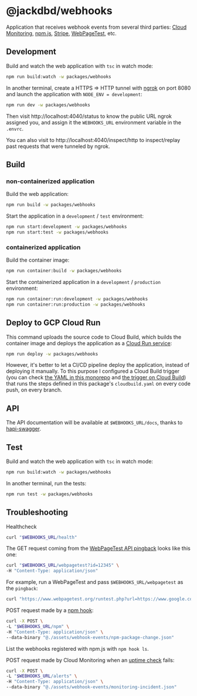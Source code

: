 # @jackdbd/webhooks

Application that receives webhook events from several third parties: [Cloud Monitoring](https://cloud.google.com/monitoring/support/notification-options#webhooks), [npm.js](https://docs.npmjs.com/cli/v7/commands/npm-hook), [Stripe](https://stripe.com/docs/webhooks), [WebPageTest](https://docs.webpagetest.org/api/reference), etc.

## Development

Build and watch the web application with `tsc` in watch mode:

```sh
npm run build:watch -w packages/webhooks
```

In another terminal, create a HTTPS => HTTP tunnel with [ngrok](https://ngrok.com/) on port 8080 and launch the application with `NODE_ENV = development`:

```sh
npm run dev -w packages/webhooks
```

Then visit http://localhost:4040/status to know the public URL ngrok assigned you, and assign it the `WEBHOOKS_URL` environment variable in the `.envrc`.

You can also visit to http://localhost:4040/inspect/http to inspect/replay past requests that were tunneled by ngrok.

## Build

### non-containerized application

Build the web application:

```sh
npm run build -w packages/webhooks
```

Start the application in a `development` / `test` environment:

```sh
npm run start:development -w packages/webhooks
npm run start:test -w packages/webhooks
```

### containerized application

Build the container image:

```sh
npm run container:build -w packages/webhooks
```

Start the containerized application in a `development` / `production` environment:

```sh
npm run container:run:development -w packages/webhooks
npm run container:run:production -w packages/webhooks
```

## Deploy to GCP Cloud Run

This command uploads the source code to Cloud Build, which builds the container image and deploys the application as a [Cloud Run service](https://console.cloud.google.com/run?project=prj-kitchen-sin):

```sh
npm run deploy -w packages/webhooks
```

However, it's better to let a CI/CD pipeline deploy the application, instead of deploying it manually. To this purpose I configured a Cloud Build trigger (you can check [the YAML in this monorepo](../../cloud-build/triggers/git-push-github-repo-any-branch.yaml) and [the trigger on Cloud Build](https://console.cloud.google.com/cloud-build/triggers?project=prj-kitchen-sink)) that runs the steps defined in this package's `cloudbuild.yaml` on every code push, on every branch.

## API

The API documentation will be available at `$WEBHOOKS_URL/docs`, thanks to [hapi-swagger](https://github.com/hapi-swagger/hapi-swagger).

## Test

Build and watch the web application with `tsc` in watch mode:

```sh
npm run build:watch -w packages/webhooks
```

In another terminal, run the tests:

```sh
npm run test -w packages/webhooks
```

## Troubleshooting

Healthcheck

```sh
curl "$WEBHOOKS_URL/health"
```

The GET request coming from the [WebPageTest API pingback](https://docs.webpagetest.org/api/reference/#full-list-of-parameters) looks like this one:

```sh
curl "$WEBHOOKS_URL/webpagetest?id=12345" \
-H "Content-Type: application/json"
```

For example, run a WebPageTest and pass `$WEBHOOKS_URL/webpagetest` as the `pingback`:

```sh
curl "https://www.webpagetest.org/runtest.php?url=https://www.google.com/&k=${WEBPAGETEST_API_KEY}&pingback=${WEBHOOKS_URL}/webpagetest&f=json" | jq
```

POST request made by a [npm hook](https://docs.npmjs.com/cli/v8/commands/npm-hook):

```sh
curl -X POST \
-L "$WEBHOOKS_URL/npm" \
-H "Content-Type: application/json" \
--data-binary "@./assets/webhook-events/npm-package-change.json"
```

List the webhooks registered with npm.js with `npm hook ls`.

POST request made by Cloud Monitoring when an [uptime check](https://cloud.google.com/monitoring/uptime-checks) fails:

```sh
curl -X POST \
-L "$WEBHOOKS_URL/alerts" \
-H "Content-Type: application/json" \
--data-binary "@./assets/webhook-events/monitoring-incident.json"
```
